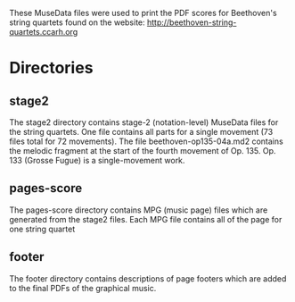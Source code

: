 These MuseData files were used to print the PDF scores for Beethoven's
string quartets found on the website:
   http://beethoven-string-quartets.ccarh.org

# Directories 

## stage2

The stage2 directory contains stage-2 (notation-level) MuseData files 
for the string quartets.  One file contains all parts for a single movement 
(73 files total for 72 movements).  The file beethoven-op135-04a.md2 
contains the melodic fragment at the start of the fourth movement of Op. 135.
Op. 133 (Grosse Fugue) is a single-movement work.

## pages-score

The pages-score directory contains MPG (music page) files which are generated
from the stage2 files.  Each MPG file contains all of the page for one
string quartet

## footer

The footer directory contains descriptions of page footers which are added
to the final PDFs of the graphical music. 

